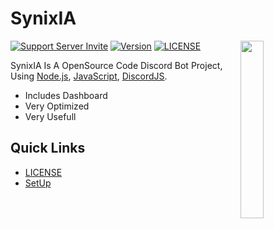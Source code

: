 # SynixIA

<a href="https://discord.gg/RfBbmrmegw"><img align="right" src="https://media.discordapp.net/attachments/1008815664452087998/1013499646292807770/android-chrome-512x512.png" width=27%></a>

[![Support Server Invite](https://img.shields.io/discord/923558169131749396.svg?color=7289da&label=SynixStudios&logo=discord&style=flat-square)](https://discord.gg/RfBbmrmegw)
[![Version](https://img.shields.io/badge/Version-v0.0.1a-informational?color=7289da&style=flat-square)](#synixia)
[![LICENSE](https://img.shields.io/badge/LICENSE-GPL_3.0-informational?color=7289da&style=flat-square)](#synixia)

SynixIA Is A OpenSource Code Discord Bot Project, Using [Node.js](https://nodejs.org/), [JavaScript](https://developer.mozilla.org/en-US/docs/Web/JavaScript), [DiscordJS](https://github.com/discordjs/discord.js).

- Includes Dashboard
- Very Optimized
- Very Usefull

## Quick Links

- [LICENSE](https://github.com/Synix-Studios/SynixIA/blob/main/LICENSE.rst)
- [SetUp](#quick-links)
